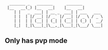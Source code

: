 ```
  _______ _   _______      _______         
 |__   __(_) |__   __|    |__   __|        
    | |   _  ___| | __ _  ___| | ___   ___ 
    | |  | |/ __| |/ _` |/ __| |/ _ \ / _ \
    | |  | | (__| | (_| | (__| | (_) |  __/
    |_|  |_|\___|_|\__,_|\___|_|\___/ \___|
```
                                           
## Only has pvp mode                                           